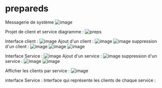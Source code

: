 # prepareds
Messagerie de système
![image](https://github.com/Eskoum/prepareds/assets/147450023/0fcbf702-17ce-48c5-9418-4aa09bb99747)


Projet de client et service
diagramme :
![preps](https://github.com/Eskoum/prepareds/assets/147450023/e904f3ff-3cfd-4607-a588-7f8c80216ef3)

Interface client :
![image](https://github.com/Eskoum/prepareds/assets/147450023/48596d3e-39f6-490d-b5e5-78fc4b947018)
Ajout d'un client :
![image](https://github.com/Eskoum/prepareds/assets/147450023/8790365b-9c75-4b24-875b-2c13210f0589)
![image](https://github.com/Eskoum/prepareds/assets/147450023/ebf9a386-a6d6-43df-991b-c108b6e64177)
suppression d'un client : 
![image](https://github.com/Eskoum/prepareds/assets/147450023/28fd0945-0c72-4519-8e72-3db865926b53)
![image](https://github.com/Eskoum/prepareds/assets/147450023/94dfa375-321f-4244-8348-e60c066850d3)
![image](https://github.com/Eskoum/prepareds/assets/147450023/ab807718-d83f-4ef6-881a-1b599b093df9)

Interface Service : 
![image](https://github.com/Eskoum/prepareds/assets/147450023/5a821af4-d233-40d3-8d83-3ecbc4217d58)
Ajout d'un service  : 
![image](https://github.com/Eskoum/prepareds/assets/147450023/e2d16597-d47e-475b-9a1c-32aa2838d5a9)
suppression d'un service : 
![image](https://github.com/Eskoum/prepareds/assets/147450023/a5005fe0-4d59-493f-b4c6-eb416f6c8fc8)
![image](https://github.com/Eskoum/prepareds/assets/147450023/346ab2ac-edbc-4e95-aa39-b5802de3389a)


Afficher les clients par service : 
![image](https://github.com/Eskoum/prepareds/assets/147450023/a928f558-96cc-4be7-9a92-2e423b0a8fb2)














interface Service : 
Interface qui représente les clients de chaque service :


